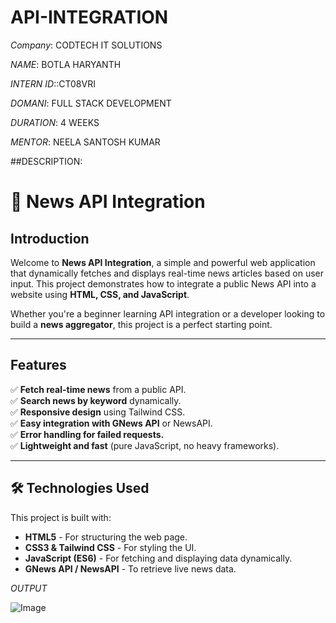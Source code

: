 # API-INTEGRATION

*Company*: CODTECH IT SOLUTIONS

*NAME*: BOTLA HARYANTH

*INTERN ID*::CT08VRI

*DOMANI*: FULL STACK DEVELOPMENT

*DURATION*: 4 WEEKS

*MENTOR*: NEELA SANTOSH KUMAR

##DESCRIPTION:
# 📰 News API Integration

##  Introduction  

Welcome to **News API Integration**, a simple and powerful web application that dynamically fetches and displays real-time news articles based on user input. This project demonstrates how to integrate a public News API into a website using **HTML, CSS, and JavaScript**.  

Whether you're a beginner learning API integration or a developer looking to build a **news aggregator**, this project is a perfect starting point.  

-------------------------

## **Features**  

✅ **Fetch real-time news** from a public API.  
✅ **Search news by keyword** dynamically.  
✅ **Responsive design** using Tailwind CSS.  
✅ **Easy integration with GNews API** or NewsAPI.    
✅ **Error handling for failed requests.**  
✅ **Lightweight and fast** (pure JavaScript, no heavy frameworks).  

--------------------------------------

## 🛠️ **Technologies Used**  

This project is built with:  

- **HTML5** - For structuring the web page.  
- **CSS3 & Tailwind CSS** - For styling the UI.  
- **JavaScript (ES6)** - For fetching and displaying data dynamically.  
- **GNews API / NewsAPI** - To retrieve live news data.  
 
*OUTPUT*

![Image](https://github.com/user-attachments/assets/ec802070-3ca4-4b61-9737-665572a3b767)

